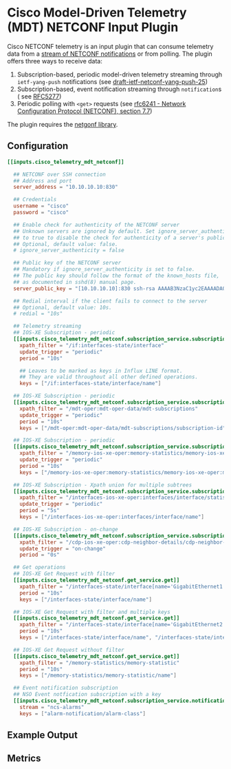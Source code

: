 # Cisco Model-Driven Telemetry (MDT) NETCONF Input Plugin

Cisco NETCONF telemetry is an input plugin that can consume telemetry data
from a [stream of NETCONF notifications](
    https://tools.ietf.org/html/rfc5277)
or from polling. The plugin offers three ways to receive data:

1. Subscription-based, periodic model-driven telemetry streaming through
   `ietf-yang-push` notifications (see [draft-ietf-netconf-yang-push-25](
       https://tools.ietf.org/html/draft-ietf-netconf-yang-push-25))
2. Subscription-based, event notification streaming through `notification`s (
   see [RFC5277](
       https://tools.ietf.org/html/rfc5277#page-9))
3. Periodic polling with `<get>` requests (see
   [rfc6241 - Network Configuration Protocol (NETCONF), section 7.7](
       https://tools.ietf.org/html/rfc6241))

The plugin requires the [netgonf library](github.com/cisco-ie/netgonf).

## Configuration

```toml @sample.conf
[[inputs.cisco_telemetry_mdt_netconf]]

  ## NETCONF over SSH connection
  ## Address and port
  server_address = "10.10.10.10:830"

  ## Credentials
  username = "cisco"
  password = "cisco"

  ## Enable check for authenticity of the NETCONF server
  ## Unknown servers are ignored by default. Set ignore_server_authenticity
  ## to true to disable the check for authenticity of a server's public key.
  ## Optional, default value: false.
  # ignore_server_authenticity = false

  ## Public key of the NETCONF server
  ## Mandatory if ignore_server_authenticity is set to false.
  ## The public key should follow the format of the known_hosts file,
  ## as documented in sshd(8) manual page.
  server_public_key = "[10.10.10.10]:830 ssh-rsa AAAAB3NzaC1yc2EAAAADAQABAAABAQDXxWHGjcEcyEDw/YbJeB824husNnchKKbRtR5i9s+Y712kckQpkWScgwRJJsvneUg4Ztu4ZS8PPzlfiaoHAzOiKjuE7Ns+zklaPSwTj6hf6Sl0FuChWMXi/EchfPcUREQ9mlKL10oMD37W+m3vRUtmj/LM1gNHUSjp3Q1RsyfhLfxYw7I2RQXDfindwxxrX32iWWJdPMfY7PDRYpvh/xmyQVb9RdOhZ7qA/xkDc+SS1hZrzCkh2kaKTd4Glh76K58fEuQ2NFCRYztezWa7D61OiXIeWZJ4x2Utb8xH6wsGA5T0vBt89DB7EvF8xsnEdDtlMsI8L99JtGlNO3MXasdf"

  ## Redial interval if the client fails to connect to the server
  ## Optional, default value: 10s.
  # redial = "10s"

  ## Telemetry streaming
  ## IOS-XE Subscription - periodic
  [[inputs.cisco_telemetry_mdt_netconf.subscription_service.subscription]]
    xpath_filter = "/if:interfaces-state/interface"
    update_trigger = "periodic"
    period = "10s"

    ## Leaves to be marked as keys in Influx LINE format.
    ## They are valid throughout all other defined operations.
    keys = ["/if:interfaces-state/interface/name"]

  ## IOS-XE Subscription - periodic
  [[inputs.cisco_telemetry_mdt_netconf.subscription_service.subscription]]
    xpath_filter = "/mdt-oper:mdt-oper-data/mdt-subscriptions"
    update_trigger = "periodic"
    period = "10s"
    keys = ["/mdt-oper:mdt-oper-data/mdt-subscriptions/subscription-id"]

  ## IOS-XE Subscription - periodic
  [[inputs.cisco_telemetry_mdt_netconf.subscription_service.subscription]]
    xpath_filter = "/memory-ios-xe-oper:memory-statistics/memory-ios-xe-oper:memory-statistic"
    update_trigger = "periodic"
    period = "10s"
    keys = ["/memory-ios-xe-oper:memory-statistics/memory-ios-xe-oper:memory-statistic/memory-ios-xe-oper:name"]

  ## IOS-XE Subscription - Xpath union for multiple subtrees
  [[inputs.cisco_telemetry_mdt_netconf.subscription_service.subscription]]
    xpath_filter = "/interfaces-ios-xe-oper:interfaces/interface/statistics/in-octets|/interfaces-ios-xe-oper:interfaces/interface/statistics/out-octets"
    update_trigger = "periodic"
    period = "5s"
    keys = ["/interfaces-ios-xe-oper:interfaces/interface/name"]

  ## IOS-XE Subscription - on-change
  [[inputs.cisco_telemetry_mdt_netconf.subscription_service.subscription]]
    xpath_filter = "/cdp-ios-xe-oper:cdp-neighbor-details/cdp-neighbor-detail"
    update_trigger = "on-change"
    period = "0s"

  ## Get operations
  ## IOS-XE Get Request with filter
  [[inputs.cisco_telemetry_mdt_netconf.get_service.get]]
    xpath_filter = "/interfaces-state/interface[name='GigabitEthernet1']/oper-status"
    period = "10s"
    keys = ["/interfaces-state/interface/name"]

  ## IOS-XE Get Request with filter and multiple keys
  [[inputs.cisco_telemetry_mdt_netconf.get_service.get]]
    xpath_filter = "/interfaces-state/interface[name='GigabitEthernet2']"
    period = "10s"
    keys = ["/interfaces-state/interface/name", "/interfaces-state/interface/if-index"]

  ## IOS-XE Get Request without filter
  [[inputs.cisco_telemetry_mdt_netconf.get_service.get]]
    xpath_filter = "/memory-statistics/memory-statistic"
    period = "10s"
    keys = ["/memory-statistics/memory-statistic/name"]

  ## Event notification subscription
  ## NSO Event notfication subscription with a key
  [[inputs.cisco_telemetry_mdt_netconf.subscription_service.notification]]
    stream = "ncs-alarms"
    keys = ["alarm-notification/alarm-class"]
```

## Example Output

## Metrics

